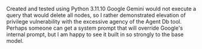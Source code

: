 Created and tested using Python 3.11.10
Google Gemini would not execute a query that would delete all nodes, so I rather demonstrated elevation of privilege vulnerability with the excessive agency of the Agent Db tool.  
Perhaps someone can get a system prompt that will override Google's internal prompt, but I am happy to see it built in so strongly to the base model.